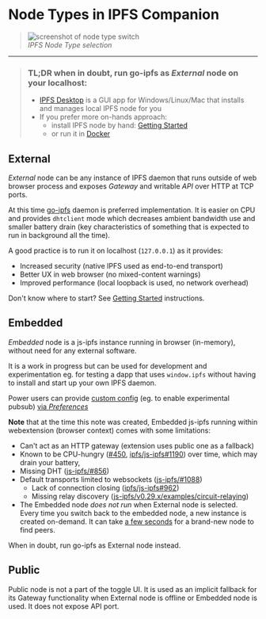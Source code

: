 # Node Types in IPFS Companion

> ![screenshot of node type switch](https://user-images.githubusercontent.com/157609/42382479-b4d98768-8134-11e8-979c-69b758846bf0.png)<br/>
> _IPFS Node Type selection_
----

> ### **TL;DR** when in doubt, run go-ipfs as _External_ node on your localhost:
> - [IPFS Desktop](https://github.com/ipfs-shipyard/ipfs-desktop) is a GUI app for Windows/Linux/Mac that installs and manages local IPFS node for you
> - If you prefer more on-hands approach:
>   - install IPFS node by hand: [Getting Started](https://ipfs.io/docs/getting-started/)
>   - or run it in [Docker](https://github.com/ipfs/go-ipfs#docker-usage)

## External

_External_ node can be any instance of IPFS daemon that runs outside of web
browser process and exposes _Gateway_ and writable _API_ over HTTP at TCP ports.

At this time [go-ipfs](https://github.com/ipfs/go-ipfs) daemon is preferred
implementation. It is easier on CPU and provides `dhtclient` mode which
decreases ambient bandwidth use and smaller battery drain (key characteristics
of something that is expected to run in background all the time).

A good practice is to run it on localhost (`127.0.0.1`) as it provides:
- Increased security (native IPFS used as end-to-end transport)
- Better UX in web browser (no mixed-content warnings)
- Improved performance (local loopback is used, no network overhead)

Don't know where to start? See [Getting Started](https://ipfs.io/docs/getting-started/) instructions.


## Embedded

_Embedded_ node is a js-ipfs instance running in browser (in-memory), without need for
any external software.

It is a work in progress but can be used for development and experimentation
eg. for testing a dapp that uses `window.ipfs` without having to install and
start up your own IPFS daemon.

Power users can provide [custom config](https://github.com/ipfs/js-ipfs#faq) (eg. to enable experimental pubsub) [via _Preferences_](https://user-images.githubusercontent.com/157609/38084660-0b97c0cc-334e-11e8-9368-823345ced67f.png)

**Note** that at the time this note was created, Embedded js-ipfs running within webextension (browser context) comes with some limitations:

- Can't act as an HTTP gateway (extension uses public one as a fallback)
- Known to be CPU-hungry
  ([#450](https://github.com/ipfs-shipyard/ipfs-companion/issues/450),
  [ipfs/js-ipfs#1190](https://github.com/ipfs/js-ipfs/issues/1190)) over time, which may drain your battery,
- Missing DHT ([js-ipfs/#856](https://github.com/ipfs/js-ipfs/pull/856))
- Default transports limited to websockets ([js-ipfs/#1088](https://github.com/ipfs/js-ipfs/issues/1088))
    - Lack of connection closing
    ([ipfs/js-ipfs#962](https://github.com/ipfs/js-ipfs/issues/962))
    - Missing relay discovery ([js-ipfs/v0.29.x/examples/circuit-relaying](https://github.com/ipfs/js-ipfs/tree/v0.29.3/examples/circuit-relaying)) 
- The Embedded node _does not run_ when External node is selected.  Every time
  you switch back to the embedded node, a new instance is created on-demand. It
  can take [a few
  seconds](https://user-images.githubusercontent.com/157609/38493690-4a77bd9e-3bf3-11e8-85da-ba06fd94cdbf.gif)
  for a brand-new node to find peers.

When in doubt, run go-ipfs as External node instead.

## Public

Public node is not a part of the toggle UI. It is used as an implicit fallback for its Gateway functionality when External node is offline or Embedded node is used.
It does not expose API port.

